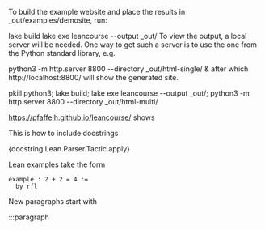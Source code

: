 To build the example website and place the results in _out/examples/demosite, run:

lake build
lake exe leancourse --output _out/
To view the output, a local server will be needed. One way to get such a server is to use the one from the Python standard library, e.g.

python3 -m http.server 8800 --directory _out/html-single/ &
after which http://localhost:8800/ will show the generated site.

pkill python3; lake build; lake exe leancourse --output _out/; python3 -m http.server 8800 --directory _out/html-multi/

https://pfaffelh.github.io/leancourse/
shows 


This is how to include docstrings

{docstring Lean.Parser.Tactic.apply}


Lean examples take the form

```lean
example : 2 + 2 = 4 :=
  by rfl
```

New paragraphs start with

:::paragraph
